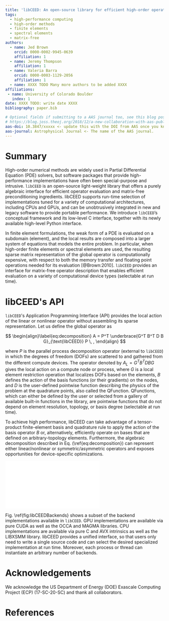 ```yaml
---
title: 'libCEED: An open-source library for efficient high-order operator evaluations'
tags:
  - high-performance computing
  - high-order methods
  - finite elements
  - spectral elements
  - matrix-free
authors:
  - name: Jed Brown
    orcid: 0000-0002-9945-0639
    affiliation: 1
  - name: Jeremy Thompson
    affiliation: 1
  - name: Valeria Barra
    orcid: 0000-0003-1129-2056
    affiliation: 1
  - name: XXXX TODO Many more authors to be added XXXX
affiliations:
 - name: University of Colorado Boulder
   index: 1
date: XXXX TODO: write date XXXX
bibliography: paper.bib

# Optional fields if submitting to a AAS journal too, see this blog post:
# https://blog.joss.theoj.org/2018/12/a-new-collaboration-with-aas-publishing
aas-doi: 10.3847/xxxxx <- update this with the DOI from AAS once you know it.
aas-journal: Astrophysical Journal <- The name of the AAS journal.
---
```


# Summary

High-order numerical methods are widely used in Partial Differential Equation (PDE)
solvers, but software packages that provide high-performance implementations have
often been special-purpose and intrusive. ``libCEED`` is an open-source light-weight
library that offers a purely algebraic interface for efficient operator evaluation
and matrix-free preconditioning ingredients. libCEED supports run-time selection of
implementations tuned for a variety of computational architectures, including CPUs and
GPUs, and can be unobtrusively integrated in new and legacy software to provide portable
performance. We introduce ``libCEED``’s conceptual framework and its low-level C
interface, together with its newly available high-level Python interface.

In finite element formulations, the weak form of a PDE is evaluated on a subdomain
(element), and the local results are composed into a larger system of equations that
models the entire problem. In particular, when high-order finite elements or spectral
elements are used, the resulting sparse matrix representation of the global operator
is computationally expensive, with respect to both the memory transfer and floating
point operations needed for its evaluation [@Brown:2010]. ``libCEED`` provides an
interface for matrix-free operator description that enables efficient evaluation on
a variety of computational device types (selectable at run time).

# libCEED's API

``libCEED``'s Application Programming Interface (API) provides the local action of the
linear or nonlinear operator without assembling its sparse representation. Let us
define the global operator as

$$
\begin{align}\label{eq:decomposition}
A = P^T \underbrace{G^T B^T D B G}_{\text{libCEED}} P \, ,
\end{align}
$$

where $P$ is the parallel process decomposition operator (external to ``libCEED``) in
which the degrees of freedom (DOFs) are scattered to and gathered from the different
compute devices. The operator denoted by $A_L = G^T B^T D B G$ gives the local action
on a compute node or process, where $G$ is a local element restriction operation that
localizes DOFs based on the elements, $B$ defines the action of the basis functions
(or their gradients) on the nodes, and $D$ is the user-defined pointwise function
describing the physics of the problem at the quadrature points, also called the
QFunction. QFunctions, which can either be defined by the user or selected from a
gallery of available built-in functions in the library, are pointwise functions
that do not depend on element resolution, topology, or basis degree (selectable
at run time).

To achieve high performance, libCEED can take advantage of a tensor-product
finite-element basis and quadrature rule to apply the action of the basis
operator $B$ or, alternatively, efficiently operate on bases that are defined
on arbitrary-topology elements. Furthermore, the algebraic decomposition described in
Eq. (\ref{eq:decomposition}) can represent either linear/nonlinear or
symmetric/asymmetric operators and exposes opportunities for device-specific
optimizations.

![libCEED is a low-level API for finite element codes, that has specialized implementations
(backends) for heterogeneous architectures.\label{fig:libCEEDBackends}](libCEEDBackends.pdf)

Fig. \ref{fig:libCEEDBackends} shows a subset of the backend implementations available
in ``libCEED``. GPU implementations are available via pure CUDA as well as the OCCA
and MAGMA libraries. CPU implementations are available via pure C and AVX intrinsics
as well as the LIBXSMM library. libCEED provides a unified interface, so that users
only need to write a single source code and can select the desired specialized
implementation at run time. Moreover, each process or thread can instantiate an
arbitrary number of backends.


# Acknowledgements

We acknowledge the US Department of Energy (DOE) Exascale Computing Project (ECP)
(17-SC-20-SC) and thank all collaborators.

# References
